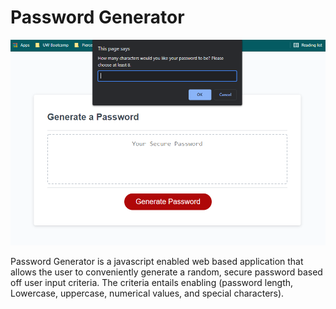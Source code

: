 # Password Generator

![Screenshot](hw3-screenshot.PNG)

Password Generator is a javascript enabled web based application that allows the user to conveniently generate a random, secure password based off user input criteria. The criteria entails enabling (password length, Lowercase, uppercase, numerical values, and special characters).
